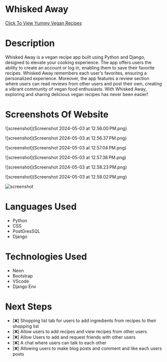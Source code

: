 # Whisked Away
[Click To View Yummy Vegan Recipes]()


# Description 

Whisked Away is a vegan recipe app built using Python and Django, designed to elevate your cooking experience. 
The app offers users the ability to create an account or log in, enabling them to save their favorite recipes. 
Whisked Away remembers each user's favorites, ensuring a personalized experience. 
Moreover, the app features a review section where users can read reviews from other users and post their own, creating a vibrant community of vegan food enthusiasts. 
With Whisked Away, exploring and sharing delicious vegan recipes has never been easier!


# Screenshots Of Website

![screenshot](Screenshot 2024-05-03 at 12.56.00 PM.png)

![screenshot](Screenshot 2024-05-03 at 12.56.37 PM.png)

![screenshot](Screenshot 2024-05-03 at 12.57.04 PM.png)

![screenshot](Screenshot 2024-05-03 at 12.57.38 PM.png)

![screenshot](Screenshot 2024-05-03 at 12.58.23 PM.png)

![screenshot](Screenshot 2024-05-03 at 12.58.02 PM.png)

![screenshot]()
    
    
    
# Languages Used
- Python
- CSS
- PostGresSQL
- Django

# Technologies Used
- Neon
- Bootstrap
- VScode
- Django Env


# Next Steps

- [:x:] Shopping list tab for users to add ingredients from recipes to their shopping list
- [:x:] Allow users to add recipes and view recipes from other users
- [:x:] Allow Users to add and request friends with other users
- [:x:] A chat where users can talk to each other
- [:x:] Allowing users to make blog posts and comment and like each users posts

